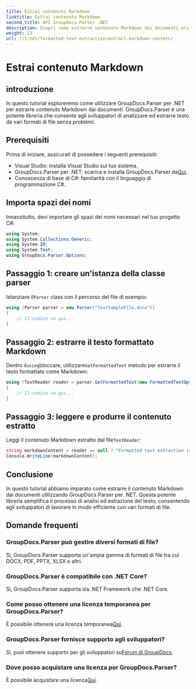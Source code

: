 ```yaml
---
title: Estrai contenuto Markdown
linktitle: Estrai contenuto Markdown
second_title: API GroupDocs.Parser .NET
description: Scopri come estrarre contenuto Markdown dai documenti utilizzando GroupDocs.Parser per .NET. Questo tutorial fornisce istruzioni dettagliate per l'estrazione del testo senza interruzioni.
weight: 13
url: /it/net/formatted-text-extraction/extract-markdown-content/
---
```


# Estrai contenuto Markdown

## introduzione
In questo tutorial esploreremo come utilizzare GroupDocs.Parser per .NET per estrarre contenuto Markdown dai documenti. GroupDocs.Parser è una potente libreria che consente agli sviluppatori di analizzare ed estrarre testo da vari formati di file senza problemi.
## Prerequisiti
Prima di iniziare, assicurati di possedere i seguenti prerequisiti:
- Visual Studio: installa Visual Studio sul tuo sistema.
-  GroupDocs.Parser per .NET: scarica e installa GroupDocs.Parser da[Qui](https://releases.groupdocs.com/parser/net/).
- Conoscenza di base di C#: familiarità con il linguaggio di programmazione C#.

## Importa spazi dei nomi
Innanzitutto, devi importare gli spazi dei nomi necessari nel tuo progetto C#:
```csharp
using System;
using System.Collections.Generic;
using System.IO;
using System.Text;
using GroupDocs.Parser.Options;
```
## Passaggio 1: creare un'istanza della classe parser
 Istanziare il`Parser` class con il percorso del file di esempio:
```csharp
using (Parser parser = new Parser("YourSampleFile.docx"))
{
    // Il codice va qui...
}
```
## Passaggio 2: estrarre il testo formattato Markdown
 Dentro il`using`bloccare, utilizzare`GetFormattedText` metodo per estrarre il testo formattato come Markdown:
```csharp
using (TextReader reader = parser.GetFormattedText(new FormattedTextOptions(FormattedTextMode.Markdown)))
{
    // Il codice va qui...
}
```
## Passaggio 3: leggere e produrre il contenuto estratto
 Leggi il contenuto Markdown estratto dal file`TextReader`:
```csharp
string markdownContent = reader == null ? "Formatted text extraction isn't supported" : reader.ReadToEnd();
Console.WriteLine(markdownContent);
```

## Conclusione
In questo tutorial abbiamo imparato come estrarre il contenuto Markdown dai documenti utilizzando GroupDocs.Parser per .NET. Questa potente libreria semplifica il processo di analisi ed estrazione del testo, consentendo agli sviluppatori di lavorare in modo efficiente con vari formati di file.
## Domande frequenti
### GroupDocs.Parser può gestire diversi formati di file?
Sì, GroupDocs.Parser supporta un'ampia gamma di formati di file tra cui DOCX, PDF, PPTX, XLSX e altri.
### GroupDocs.Parser è compatibile con .NET Core?
Sì, GroupDocs.Parser supporta sia .NET Framework che .NET Core.
### Come posso ottenere una licenza temporanea per GroupDocs.Parser?
 È possibile ottenere una licenza temporanea[Qui](https://purchase.groupdocs.com/temporary-license/).
### GroupDocs.Parser fornisce supporto agli sviluppatori?
 Sì, puoi ottenere supporto per gli sviluppatori su[Forum di GroupDocs](https://forum.groupdocs.com/c/parser/17).
### Dove posso acquistare una licenza per GroupDocs.Parser?
 È possibile acquistare una licenza[Qui](https://purchase.groupdocs.com/buy).